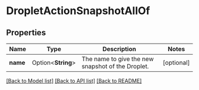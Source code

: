 # DropletActionSnapshotAllOf

## Properties

Name | Type | Description | Notes
------------ | ------------- | ------------- | -------------
**name** | Option<**String**> | The name to give the new snapshot of the Droplet. | [optional]

[[Back to Model list]](../README.md#documentation-for-models) [[Back to API list]](../README.md#documentation-for-api-endpoints) [[Back to README]](../README.md)


